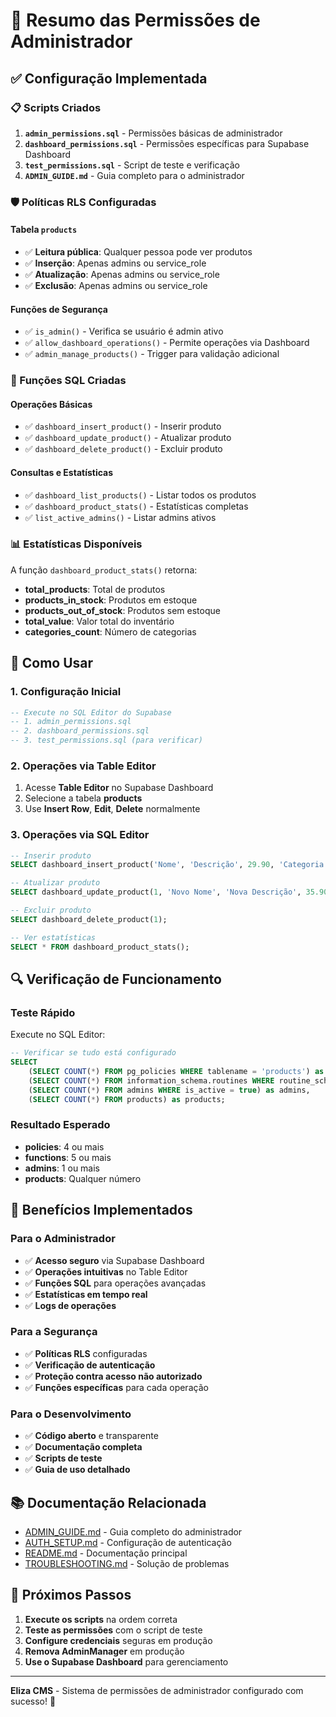 # 🔐 Resumo das Permissões de Administrador

## ✅ Configuração Implementada

### 📋 Scripts Criados

1. **`admin_permissions.sql`** - Permissões básicas de administrador
2. **`dashboard_permissions.sql`** - Permissões específicas para Supabase Dashboard
3. **`test_permissions.sql`** - Script de teste e verificação
4. **`ADMIN_GUIDE.md`** - Guia completo para o administrador

### 🛡️ Políticas RLS Configuradas

#### Tabela `products`
- ✅ **Leitura pública**: Qualquer pessoa pode ver produtos
- ✅ **Inserção**: Apenas admins ou service_role
- ✅ **Atualização**: Apenas admins ou service_role
- ✅ **Exclusão**: Apenas admins ou service_role

#### Funções de Segurança
- ✅ `is_admin()` - Verifica se usuário é admin ativo
- ✅ `allow_dashboard_operations()` - Permite operações via Dashboard
- ✅ `admin_manage_products()` - Trigger para validação adicional

### 🔧 Funções SQL Criadas

#### Operações Básicas
- ✅ `dashboard_insert_product()` - Inserir produto
- ✅ `dashboard_update_product()` - Atualizar produto
- ✅ `dashboard_delete_product()` - Excluir produto

#### Consultas e Estatísticas
- ✅ `dashboard_list_products()` - Listar todos os produtos
- ✅ `dashboard_product_stats()` - Estatísticas completas
- ✅ `list_active_admins()` - Listar admins ativos

### 📊 Estatísticas Disponíveis

A função `dashboard_product_stats()` retorna:
- **total_products**: Total de produtos
- **products_in_stock**: Produtos em estoque
- **products_out_of_stock**: Produtos sem estoque
- **total_value**: Valor total do inventário
- **categories_count**: Número de categorias

## 🚀 Como Usar

### 1. Configuração Inicial
```sql
-- Execute no SQL Editor do Supabase
-- 1. admin_permissions.sql
-- 2. dashboard_permissions.sql
-- 3. test_permissions.sql (para verificar)
```

### 2. Operações via Table Editor
1. Acesse **Table Editor** no Supabase Dashboard
2. Selecione a tabela **products**
3. Use **Insert Row**, **Edit**, **Delete** normalmente

### 3. Operações via SQL Editor
```sql
-- Inserir produto
SELECT dashboard_insert_product('Nome', 'Descrição', 29.90, 'Categoria', NULL, true);

-- Atualizar produto
SELECT dashboard_update_product(1, 'Novo Nome', 'Nova Descrição', 35.90);

-- Excluir produto
SELECT dashboard_delete_product(1);

-- Ver estatísticas
SELECT * FROM dashboard_product_stats();
```

## 🔍 Verificação de Funcionamento

### Teste Rápido
Execute no SQL Editor:
```sql
-- Verificar se tudo está configurado
SELECT 
    (SELECT COUNT(*) FROM pg_policies WHERE tablename = 'products') as policies,
    (SELECT COUNT(*) FROM information_schema.routines WHERE routine_schema = 'public' AND routine_name LIKE '%dashboard%') as functions,
    (SELECT COUNT(*) FROM admins WHERE is_active = true) as admins,
    (SELECT COUNT(*) FROM products) as products;
```

### Resultado Esperado
- **policies**: 4 ou mais
- **functions**: 5 ou mais
- **admins**: 1 ou mais
- **products**: Qualquer número

## 🎯 Benefícios Implementados

### Para o Administrador
- ✅ **Acesso seguro** via Supabase Dashboard
- ✅ **Operações intuitivas** no Table Editor
- ✅ **Funções SQL** para operações avançadas
- ✅ **Estatísticas em tempo real**
- ✅ **Logs de operações**

### Para a Segurança
- ✅ **Políticas RLS** configuradas
- ✅ **Verificação de autenticação**
- ✅ **Proteção contra acesso não autorizado**
- ✅ **Funções específicas** para cada operação

### Para o Desenvolvimento
- ✅ **Código aberto** e transparente
- ✅ **Documentação completa**
- ✅ **Scripts de teste**
- ✅ **Guia de uso detalhado**

## 📚 Documentação Relacionada

- [ADMIN_GUIDE.md](ADMIN_GUIDE.md) - Guia completo do administrador
- [AUTH_SETUP.md](AUTH_SETUP.md) - Configuração de autenticação
- [README.md](README.md) - Documentação principal
- [TROUBLESHOOTING.md](TROUBLESHOOTING.md) - Solução de problemas

## 🔄 Próximos Passos

1. **Execute os scripts** na ordem correta
2. **Teste as permissões** com o script de teste
3. **Configure credenciais** seguras em produção
4. **Remova AdminManager** em produção
5. **Use o Supabase Dashboard** para gerenciamento

---

**Eliza CMS** - Sistema de permissões de administrador configurado com sucesso! 🎉 
